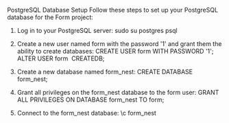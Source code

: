 PostgreSQL Database Setup
Follow these steps to set up your PostgreSQL database for the Form project:
1. Log in to your PostgreSQL server:
    sudo su postgres
    psql
2. Create a new user named form with the password '1' and grant them the ability to create databases:
    CREATE USER form WITH PASSWORD '1';
    ALTER USER form  CREATEDB;

3. Create a new database named form_nest:
    CREATE DATABASE form_nest;
4. Grant all privileges on the form_nest database to the form user:
    GRANT ALL PRIVILEGES ON DATABASE form_nest TO form;
5. Connect to the form_nest database:
    \c form_nest

